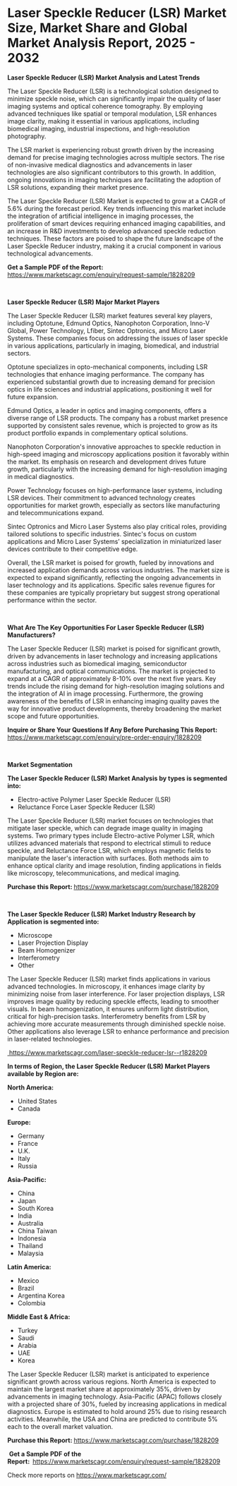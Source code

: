 <p><h1>Laser Speckle Reducer (LSR) Market Size, Market Share and Global Market Analysis Report, 2025 - 2032</h1></p><p><strong>Laser Speckle Reducer (LSR) Market Analysis and Latest Trends</strong></p>
<p><p>The Laser Speckle Reducer (LSR) is a technological solution designed to minimize speckle noise, which can significantly impair the quality of laser imaging systems and optical coherence tomography. By employing advanced techniques like spatial or temporal modulation, LSR enhances image clarity, making it essential in various applications, including biomedical imaging, industrial inspections, and high-resolution photography.</p><p>The LSR market is experiencing robust growth driven by the increasing demand for precise imaging technologies across multiple sectors. The rise of non-invasive medical diagnostics and advancements in laser technologies are also significant contributors to this growth. In addition, ongoing innovations in imaging techniques are facilitating the adoption of LSR solutions, expanding their market presence.</p><p>The Laser Speckle Reducer (LSR) Market is expected to grow at a CAGR of 5.6% during the forecast period. Key trends influencing this market include the integration of artificial intelligence in imaging processes, the proliferation of smart devices requiring enhanced imaging capabilities, and an increase in R&D investments to develop advanced speckle reduction techniques. These factors are poised to shape the future landscape of the Laser Speckle Reducer industry, making it a crucial component in various technological advancements.</p></p>
<p><strong>Get a Sample PDF of the Report:&nbsp;</strong> <a href="https://www.marketscagr.com/enquiry/request-sample/1828209?utm_campaign=2991&utm_medium=2&utm_source=Github&utm_content=ia&utm_term=12042025&utm_id=laser-speckle-reducer-lsr">https://www.marketscagr.com/enquiry/request-sample/1828209</a></p>
<p>&nbsp;</p>
<p><strong>Laser Speckle Reducer (LSR) Major Market Players</strong></p>
<p><p>The Laser Speckle Reducer (LSR) market features several key players, including Optotune, Edmund Optics, Nanophoton Corporation, Inno-V Global, Power Technology, Lfiber, Sintec Optronics, and Micro Laser Systems. These companies focus on addressing the issues of laser speckle in various applications, particularly in imaging, biomedical, and industrial sectors.</p><p>Optotune specializes in opto-mechanical components, including LSR technologies that enhance imaging performance. The company has experienced substantial growth due to increasing demand for precision optics in life sciences and industrial applications, positioning it well for future expansion.</p><p>Edmund Optics, a leader in optics and imaging components, offers a diverse range of LSR products. The company has a robust market presence supported by consistent sales revenue, which is projected to grow as its product portfolio expands in complementary optical solutions.</p><p>Nanophoton Corporation's innovative approaches to speckle reduction in high-speed imaging and microscopy applications position it favorably within the market. Its emphasis on research and development drives future growth, particularly with the increasing demand for high-resolution imaging in medical diagnostics.</p><p>Power Technology focuses on high-performance laser systems, including LSR devices. Their commitment to advanced technology creates opportunities for market growth, especially as sectors like manufacturing and telecommunications expand.</p><p>Sintec Optronics and Micro Laser Systems also play critical roles, providing tailored solutions to specific industries. Sintec's focus on custom applications and Micro Laser Systems’ specialization in miniaturized laser devices contribute to their competitive edge.</p><p>Overall, the LSR market is poised for growth, fueled by innovations and increased application demands across various industries. The market size is expected to expand significantly, reflecting the ongoing advancements in laser technology and its applications. Specific sales revenue figures for these companies are typically proprietary but suggest strong operational performance within the sector.</p></p>
<p>&nbsp;</p>
<p><strong>What Are The Key Opportunities For Laser Speckle Reducer (LSR) Manufacturers?</strong></p>
<p><p>The Laser Speckle Reducer (LSR) market is poised for significant growth, driven by advancements in laser technology and increasing applications across industries such as biomedical imaging, semiconductor manufacturing, and optical communications. The market is projected to expand at a CAGR of approximately 8-10% over the next five years. Key trends include the rising demand for high-resolution imaging solutions and the integration of AI in image processing. Furthermore, the growing awareness of the benefits of LSR in enhancing imaging quality paves the way for innovative product developments, thereby broadening the market scope and future opportunities.</p></p>
<p><strong>Inquire or Share Your Questions If Any Before Purchasing This Report:</strong> <a href="https://www.marketscagr.com/enquiry/pre-order-enquiry/1828209?utm_campaign=2991&utm_medium=2&utm_source=Github&utm_content=ia&utm_term=12042025&utm_id=laser-speckle-reducer-lsr">https://www.marketscagr.com/enquiry/pre-order-enquiry/1828209</a></p>
<p>&nbsp;</p>
<p><strong>Market Segmentation</strong></p>
<p><strong>The Laser Speckle Reducer (LSR) Market Analysis by types is segmented into:</strong></p>
<p><ul><li>Electro-active Polymer Laser Speckle Reducer (LSR)</li><li>Reluctance Force Laser Speckle Reducer (LSR)</li></ul></p>
<p><p>The Laser Speckle Reducer (LSR) market focuses on technologies that mitigate laser speckle, which can degrade image quality in imaging systems. Two primary types include Electro-active Polymer LSR, which utilizes advanced materials that respond to electrical stimuli to reduce speckle, and Reluctance Force LSR, which employs magnetic fields to manipulate the laser's interaction with surfaces. Both methods aim to enhance optical clarity and image resolution, finding applications in fields like microscopy, telecommunications, and medical imaging.</p></p>
<p><strong>Purchase this Report:&nbsp;</strong><a href="https://www.marketscagr.com/purchase/1828209?utm_campaign=2991&utm_medium=2&utm_source=Github&utm_content=ia&utm_term=12042025&utm_id=laser-speckle-reducer-lsr">https://www.marketscagr.com/purchase/1828209</a></p>
<p>&nbsp;</p>
<p><strong>The Laser Speckle Reducer (LSR) Market Industry Research by Application is segmented into:</strong></p>
<p><ul><li>Microscope</li><li>Laser Projection Display</li><li>Beam Homogenizer</li><li>Interferometry</li><li>Other</li></ul></p>
<p><p>The Laser Speckle Reducer (LSR) market finds applications in various advanced technologies. In microscopy, it enhances image clarity by minimizing noise from laser interference. For laser projection displays, LSR improves image quality by reducing speckle effects, leading to smoother visuals. In beam homogenization, it ensures uniform light distribution, critical for high-precision tasks. Interferometry benefits from LSR by achieving more accurate measurements through diminished speckle noise. Other applications also leverage LSR to enhance performance and precision in laser-related technologies.</p></p>
<p><a href="https://www.marketscagr.com/laser-speckle-reducer-lsr--r1828209?utm_campaign=2991&utm_medium=2&utm_source=Github&utm_content=ia&utm_term=12042025&utm_id=laser-speckle-reducer-lsr">&nbsp;https://www.marketscagr.com/laser-speckle-reducer-lsr--r1828209</a></p>
<p><strong>In terms of Region, the Laser Speckle Reducer (LSR) Market Players available by Region are:</strong></p>
<p>
    <p> <strong> North America: </strong>
        <ul>
            <li>United States</li>
            <li>Canada</li>
        </ul>
        </p> 
    <p> <strong> Europe: </strong>
        <ul>
            <li>Germany</li>
            <li>France</li>
            <li>U.K.</li>
            <li>Italy</li>
            <li>Russia</li>
        </ul>
        </p> 
    <p> <strong> Asia-Pacific: </strong>
        <ul>
            <li>China</li>
            <li>Japan</li>
            <li>South Korea</li>
            <li>India</li>
            <li>Australia</li>
            <li>China Taiwan</li>
            <li>Indonesia</li>
            <li>Thailand</li>
            <li>Malaysia</li>
        </ul>
        </p> 
    <p> <strong> Latin America: </strong>
        <ul>
            <li>Mexico</li>
            <li>Brazil</li>
            <li>Argentina Korea</li>
            <li>Colombia</li>
        </ul>
        </p> 
    <p> <strong> Middle East & Africa: </strong>
        <ul>
            <li>Turkey</li>
            <li>Saudi</li>
            <li>Arabia</li>
            <li>UAE</li>
            <li>Korea</li>
        </ul>
    </p>
    </p>
<p><p>The Laser Speckle Reducer (LSR) market is anticipated to experience significant growth across various regions. North America is expected to maintain the largest market share at approximately 35%, driven by advancements in imaging technology. Asia-Pacific (APAC) follows closely with a projected share of 30%, fueled by increasing applications in medical diagnostics. Europe is estimated to hold around 25% due to rising research activities. Meanwhile, the USA and China are predicted to contribute 5% each to the overall market valuation.</p></p>
<p><strong>Purchase this Report: </strong><a href="https://www.marketscagr.com/purchase/1828209?utm_campaign=2991&utm_medium=2&utm_source=Github&utm_content=ia&utm_term=12042025&utm_id=laser-speckle-reducer-lsr">https://www.marketscagr.com/purchase/1828209</a></p>
<p>&nbsp;<strong>Get a Sample PDF of the Report:&nbsp;&nbsp;</strong><a href="https://www.marketscagr.com/enquiry/request-sample/1828209?utm_campaign=2991&utm_medium=2&utm_source=Github&utm_content=ia&utm_term=12042025&utm_id=laser-speckle-reducer-lsr">https://www.marketscagr.com/enquiry/request-sample/1828209</a></p>
<p><strong></strong></p>
<p>Check more reports on <a href="https://www.marketscagr.com/?utm_campaign=2991&utm_medium=2&utm_source=Github&utm_content=ia&utm_term=12042025&utm_id=laser-speckle-reducer-lsr">https://www.marketscagr.com/</a></p>